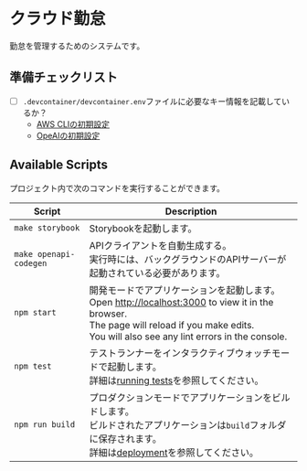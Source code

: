 # クラウド勤怠

勤怠を管理するためのシステムです。

## 準備チェックリスト

- [ ] `.devcontainer/devcontainer.env`ファイルに必要なキー情報を記載しているか？
  - [AWS CLIの初期設定](https://github.com/vtj-devops/garaku-general/wiki/AWS-CLI%E3%81%AE%E5%88%9D%E6%9C%9F%E8%A8%AD%E5%AE%9A)
  - [OpeAIの初期設定](https://github.com/vtj-devops/garaku-general/wiki/OpenAI%E3%81%AE%E5%88%9D%E6%9C%9F%E8%A8%AD%E5%AE%9A)

## Available Scripts

プロジェクト内で次のコマンドを実行することができます。

| Script | Description |
| --- | --- |
| `make storybook` | Storybookを起動します。 |
| `make openapi-codegen` | APIクライアントを自動生成する。<br>実行時には、バックグラウンドのAPIサーバーが起動されている必要があります。 |
| `npm start` | 開発モードでアプリケーションを起動します。<br>Open [http://localhost:3000](http://localhost:3000) to view it in the browser.<br>The page will reload if you make edits.<br>You will also see any lint errors in the console. |
| `npm test` | テストランナーをインタラクティブウォッチモードで起動します。<br>詳細は[running tests](https://facebook.github.io/create-react-app/docs/running-tests)を参照してください。 |
| `npm run build` | プロダクションモードでアプリケーションをビルドします。<br>ビルドされたアプリケーションは`build`フォルダに保存されます。<br>詳細は[deployment](https://facebook.github.io/create-react-app/docs/deployment)を参照してください。 |
